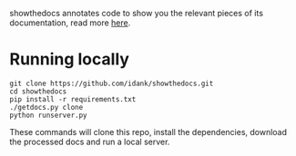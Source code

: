 showthedocs annotates code to show you the relevant pieces of its
documentation, read more [here](http://showthedocs.com/about).

# Running locally

    git clone https://github.com/idank/showthedocs.git
    cd showthedocs
    pip install -r requirements.txt
    ./getdocs.py clone
    python runserver.py

These commands will clone this repo, install the dependencies, download the
processed docs and run a local server.
